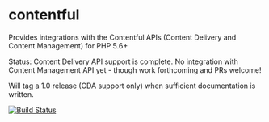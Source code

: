 contentful
==========

Provides integrations with the Contentful APIs (Content Delivery and Content Management) for PHP 5.6+

Status: Content Delivery API support is complete. No integration with Content Management API yet - though work forthcoming and PRs welcome!

Will tag a 1.0 release (CDA support only) when sufficient documentation is written.

[![Build Status](https://api.travis-ci.org/usemarkup/contentful.png?branch=master)](http://travis-ci.org/usemarkup/contentful)
